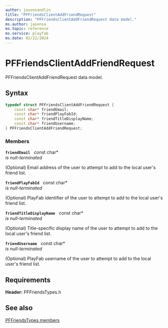 ```yaml
---
author: jasonsandlin
title: "PFFriendsClientAddFriendRequest"
description: "PFFriendsClientAddFriendRequest data model."
ms.author: jasonsa
ms.topic: reference
ms.service: playfab
ms.date: 02/22/2024
---
```


# PFFriendsClientAddFriendRequest  

PFFriendsClientAddFriendRequest data model.  

## Syntax  
  
```cpp
typedef struct PFFriendsClientAddFriendRequest {  
    const char* friendEmail;  
    const char* friendPlayFabId;  
    const char* friendTitleDisplayName;  
    const char* friendUsername;  
} PFFriendsClientAddFriendRequest;  
```
  
### Members  
  
**`friendEmail`** &nbsp; const char*  
*is null-terminated*  
  
(Optional) Email address of the user to attempt to add to the local user's friend list.
  
**`friendPlayFabId`** &nbsp; const char*  
*is null-terminated*  
  
(Optional) PlayFab identifier of the user to attempt to add to the local user's friend list.
  
**`friendTitleDisplayName`** &nbsp; const char*  
*is null-terminated*  
  
(Optional) Title-specific display name of the user to attempt to add to the local user's friend list.
  
**`friendUsername`** &nbsp; const char*  
*is null-terminated*  
  
(Optional) PlayFab username of the user to attempt to add to the local user's friend list.
  
  
## Requirements  
  
**Header:** PFFriendsTypes.h
  
## See also  
[PFFriendsTypes members](../pffriendstypes_members.md)  

  
  
